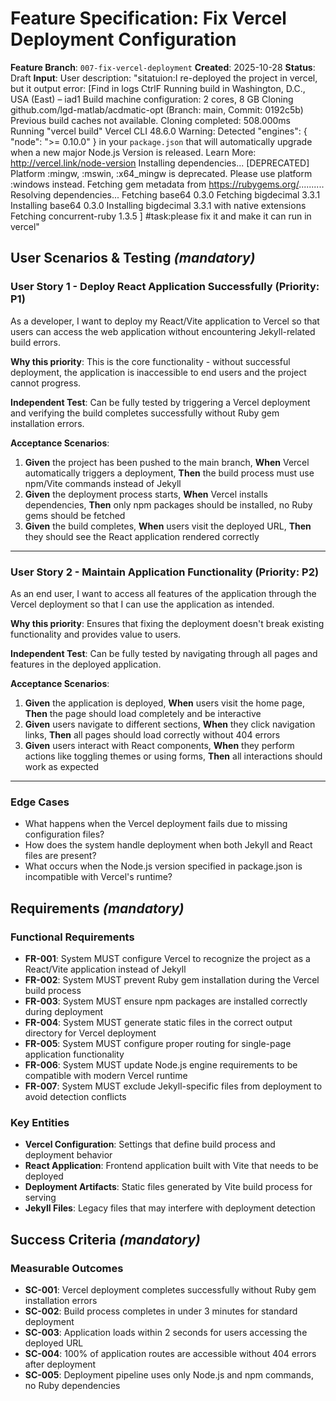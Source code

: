 # Feature Specification: Fix Vercel Deployment Configuration

**Feature Branch**: `007-fix-vercel-deployment`
**Created**: 2025-10-28
**Status**: Draft
**Input**: User description: "sitatuion:I re-deployed the project in vercel, but it output error: [Find in logs CtrlF Running build in Washington, D.C., USA (East) – iad1 Build machine configuration: 2 cores, 8 GB Cloning github.com/lgd-matlab/acdmatic-opt (Branch: main, Commit: 0192c5b) Previous build caches not available. Cloning completed: 508.000ms Running "vercel build" Vercel CLI 48.6.0 Warning: Detected "engines": { "node": ">= 0.10.0" } in your `package.json` that will automatically upgrade when a new major Node.js Version is released. Learn More: http://vercel.link/node-version Installing dependencies... [DEPRECATED] Platform :mingw, :mswin, :x64_mingw is deprecated. Please use platform :windows instead. Fetching gem metadata from https://rubygems.org/.......... Resolving dependencies... Fetching base64 0.3.0 Fetching bigdecimal 3.3.1 Installing base64 0.3.0 Installing bigdecimal 3.3.1 with native extensions Fetching concurrent-ruby 1.3.5 ] #task:please fix it and make it can run in vercel"

## User Scenarios & Testing *(mandatory)*

### User Story 1 - Deploy React Application Successfully (Priority: P1)

As a developer, I want to deploy my React/Vite application to Vercel so that users can access the web application without encountering Jekyll-related build errors.

**Why this priority**: This is the core functionality - without successful deployment, the application is inaccessible to end users and the project cannot progress.

**Independent Test**: Can be fully tested by triggering a Vercel deployment and verifying the build completes successfully without Ruby gem installation errors.

**Acceptance Scenarios**:

1. **Given** the project has been pushed to the main branch, **When** Vercel automatically triggers a deployment, **Then** the build process must use npm/Vite commands instead of Jekyll
2. **Given** the deployment process starts, **When** Vercel installs dependencies, **Then** only npm packages should be installed, no Ruby gems should be fetched
3. **Given** the build completes, **When** users visit the deployed URL, **Then** they should see the React application rendered correctly

---

### User Story 2 - Maintain Application Functionality (Priority: P2)

As an end user, I want to access all features of the application through the Vercel deployment so that I can use the application as intended.

**Why this priority**: Ensures that fixing the deployment doesn't break existing functionality and provides value to users.

**Independent Test**: Can be fully tested by navigating through all pages and features in the deployed application.

**Acceptance Scenarios**:

1. **Given** the application is deployed, **When** users visit the home page, **Then** the page should load completely and be interactive
2. **Given** users navigate to different sections, **When** they click navigation links, **Then** all pages should load correctly without 404 errors
3. **Given** users interact with React components, **When** they perform actions like toggling themes or using forms, **Then** all interactions should work as expected

---

### Edge Cases

- What happens when the Vercel deployment fails due to missing configuration files?
- How does the system handle deployment when both Jekyll and React files are present?
- What occurs when the Node.js version specified in package.json is incompatible with Vercel's runtime?

## Requirements *(mandatory)*

### Functional Requirements

- **FR-001**: System MUST configure Vercel to recognize the project as a React/Vite application instead of Jekyll
- **FR-002**: System MUST prevent Ruby gem installation during the Vercel build process
- **FR-003**: System MUST ensure npm packages are installed correctly during deployment
- **FR-004**: System MUST generate static files in the correct output directory for Vercel deployment
- **FR-005**: System MUST configure proper routing for single-page application functionality
- **FR-006**: System MUST update Node.js engine requirements to be compatible with modern Vercel runtime
- **FR-007**: System MUST exclude Jekyll-specific files from deployment to avoid detection conflicts

### Key Entities

- **Vercel Configuration**: Settings that define build process and deployment behavior
- **React Application**: Frontend application built with Vite that needs to be deployed
- **Deployment Artifacts**: Static files generated by Vite build process for serving
- **Jekyll Files**: Legacy files that may interfere with deployment detection

## Success Criteria *(mandatory)*

### Measurable Outcomes

- **SC-001**: Vercel deployment completes successfully without Ruby gem installation errors
- **SC-002**: Build process completes in under 3 minutes for standard deployment
- **SC-003**: Application loads within 2 seconds for users accessing the deployed URL
- **SC-004**: 100% of application routes are accessible without 404 errors after deployment
- **SC-005**: Deployment pipeline uses only Node.js and npm commands, no Ruby dependencies